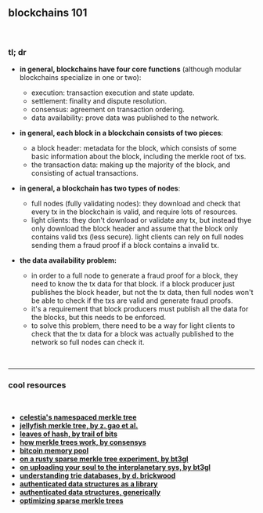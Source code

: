 ## blockchains 101

<br>

### tl; dr

* **in general, blockchains have four core functions** (although modular blockchains specialize in one or two):
  * execution: transaction execution and state update.
  * settlement: finality and dispute resolution.
  * consensus: agreement on transaction ordering.
  * data availability: prove data was published to the network.
    
* **in general, each block in a blockchain consists of two pieces**:
  * a block header: metadata for the block, which consists of some basic information about the block, including the merkle root of txs.
  * the transaction data: making up the majority of the block, and consisting of actual transactions.

* **in general, a blockchain has two types of nodes**:
  * full nodes (fully validating nodes): they download and check that every tx in the blockchain is valid, and require lots of resources.
  * light clients: they don't download or validate any tx, but instead thye only download the block header and assume that the block only contains valid txs (less secure). light clients can rely on full nodes sending them a fraud proof if a block contains a invalid tx.

* **the data availability problem:**
  * in order to a full node to generate a fraud proof for a block, they need to know the tx data for that block. if a block producer just publishes the block header, but not the tx data, then full nodes won't be able to check if the txs are valid and generate fraud proofs.
  * it's a requirement that block producers must publish all the data for the blocks, but this needs to be enforced.
  * to solve this problem, there need to be a way for light clients to check that the tx data for a block was actually published to the network so full nodes can check it.   
   
<br>

----

### cool resources

<br>

* **[celestia's namespaced merkle tree](https://github.com/celestiaorg/nmt)**
* **[jellyfish merkle tree, by z. gao et al.](https://developers.diem.com/papers/jellyfish-merkle-tree/2021-01-14.pdf?ref=127.0.0.1)**
* **[leaves of hash, by trail of bits](https://blog.trailofbits.com/2019/06/17/leaves-of-hash/)**
* **[how merkle trees work, by consensys](https://media.consensys.net/ever-wonder-how-merkle-trees-work-c2f8b7100ed3)**
* **[bitcoin memory pool](https://www.blockchain.com/explorer/mempool/btc)**
* **[on a rusty sparse merkle tree experiment, by bt3gl](https://mirror.xyz/go-outside.eth/zX1BaGZLHAcQOKdhFnSSM0VW67_-OFCi5ZegGFPryvg)**
* **[on uploading your soul to the interplanetary sys, by bt3gl](https://mirror.xyz/go-outside.eth/A3iJGhXTJI5fgQoZVgIu3ovPV1P8zrxigpwngm0n4I0)**
* **[understanding trie databases, by d. brickwood](https://medium.com/shyft-network/understanding-trie-databases-in-ethereum-9f03d2c3325d)**
* **[authenticated data structures as a library](https://bentnib.org/posts/2016-04-12-authenticated-data-structures-as-a-library.html)**
* **[authenticated data structures, generically](https://www.cs.umd.edu/~mwh/papers/gpads.pdf)**
* **[optimizing sparse merkle trees](https://ethresear.ch/t/optimizing-sparse-merkle-trees/3751)**
  


